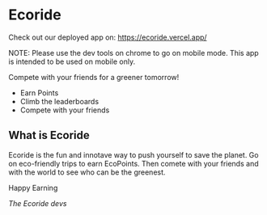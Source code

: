 # Ecoride

Check out our deployed app on: https://ecoride.vercel.app/

NOTE: Please use the dev tools on chrome to go on mobile mode. This app is intended to be used on mobile only.

Compete with your friends for a greener tomorrow!

-   Earn Points
-   Climb the leaderboards
-   Compete with your friends

## What is Ecoride

Ecoride is the fun and innotave way to push yourself to save the planet. Go on eco-friendly trips to earn EcoPoints. Then comete with your friends and with the world to see who can be the greenest.

Happy Earning

_The Ecoride devs_
